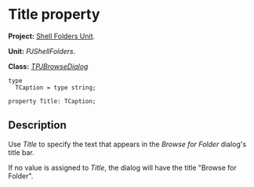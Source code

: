 <a href='Hidden comment: 
$Rev$
$Date$
'></a>

# Title property #

**Project:** [Shell Folders Unit](ShellFoldersUnit.md).

**Unit:** _PJShellFolders_.

**Class:** _[TPJBrowseDialog](TPJBrowseDialog.md)_

```
type
  TCaption = type string;

property Title: TCaption;
```

## Description ##

Use _Title_ to specify the text that appears in the _Browse for Folder_ dialog's title bar.

If no value is assigned to _Title_, the dialog will have the title "Browse for Folder".